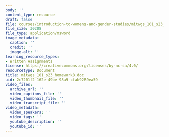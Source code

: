 ```yaml
---
body: ''
content_type: resource
draft: false
file: courses/introduction-to-womens-and-gender-studies/mitwgs_101_s23_homework8.doc
file_size: 30208
file_type: application/msword
image_metadata:
  caption: ''
  credit: ''
  image-alt: ''
learning_resource_types:
- Written Assignments
license: https://creativecommons.org/licenses/by-nc-sa/4.0/
resourcetype: Document
title: mitwgs_101_s23_homework8.doc
uid: 2c7201f2-162e-49be-98a9-cfab9289ea59
video_files:
  archive_url: ''
  video_captions_file: ''
  video_thumbnail_file: ''
  video_transcript_file: ''
video_metadata:
  video_speakers: ''
  video_tags: ''
  youtube_description: ''
  youtube_id: ''
---
```

